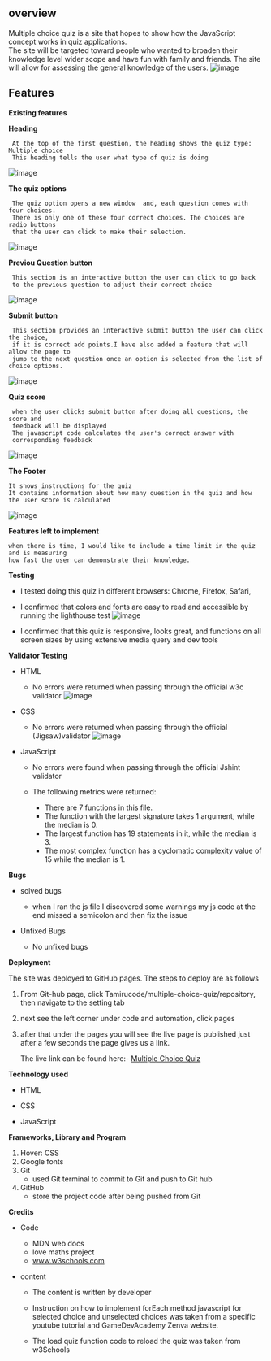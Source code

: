 ## overview
 
Multiple choice quiz is a site that hopes to show how the JavaScript concept works in quiz applications.  
The site will be targeted toward people who wanted to broaden their knowledge level wider scope and have fun 
with family and friends. The site will allow for assessing the general knowledge of the users.
![image](https://user-images.githubusercontent.com/116649197/217908833-62492079-806a-460c-ae29-5375f1407ab2.png)
## Features 

   **Existing features**
	
   **Heading**
			
     At the top of the first question, the heading shows the quiz type: Multiple choice
	 This heading tells the user what type of quiz is doing 
![image](https://user-images.githubusercontent.com/116649197/217958869-b1445efe-6bf4-4bc9-8e54-9b7dace05f6a.png)
			
   **The quiz options**
			
     The quiz option opens a new window  and, each question comes with four choices.
 	 There is only one of these four correct choices. The choices are radio buttons 
     that the user can click to make their selection.
![image](https://user-images.githubusercontent.com/116649197/217959756-4353f6c8-b1a4-4f83-9928-9d77ae2c895e.png)


  **Previou Question button**
            
     This section is an interactive button the user can click to go back 
     to the previous question to adjust their correct choice
![image](https://user-images.githubusercontent.com/116649197/217960228-19c061e5-3550-45b1-a125-b98c49b50983.png)


  **Submit button**
     
     This section provides an interactive submit button the user can click the choice, 
     if it is correct add points.I have also added a feature that will allow the page to
     jump to the next question once an option is selected from the list of choice options.
![image](https://user-images.githubusercontent.com/116649197/217998953-c04e9284-387d-4d21-b928-97c3296c798c.png)
			

**Quiz score**			

     when the user clicks submit button after doing all questions, the score and 
     feedback will be displayed
     The javascript code calculates the user's correct answer with 
     corresponding feedback
![image](https://user-images.githubusercontent.com/116649197/218000700-b34f186b-574c-48cf-a91f-938fee1df236.png)


**The Footer**
			
    It shows instructions for the quiz
    It contains information about how many question in the quiz and how the user score is calculated 
![image](https://user-images.githubusercontent.com/116649197/218001210-9e1c122a-f130-44cc-8b05-808710271233.png)


**Features left to implement**
			
	when there is time, I would like to include a time limit in the quiz and is measuring
    how fast the user can demonstrate their knowledge.

**Testing**
	
- I tested doing this quiz in different browsers: Chrome, Firefox, Safari,
- I confirmed that colors and fonts are easy to read and accessible 
    by running the lighthouse test
![image](https://user-images.githubusercontent.com/116649197/218002956-ee2f4e64-226f-428a-adc8-83007fc48d72.png)
  
    
- I confirmed that this quiz is responsive,  looks great, and functions 
    on all screen sizes by using extensive media query and dev tools

**Validator Testing**
				
 - HTML
    - No errors were returned when passing through the official w3c validator
![image](https://user-images.githubusercontent.com/116649197/218001832-3304e0ef-77c8-41d2-8482-2b92b6253558.png)

			
 - CSS
    - No errors were returned when passing through the official (Jigsaw)validator
![image](https://user-images.githubusercontent.com/116649197/218002435-bef2d6f4-b5b5-49da-b44a-7017b3e39471.png)

 - JavaScript
    - No errors were found when passing through the official Jshint validator
         
	 - The following metrics were returned:
         - There are 7 functions in this file.
         - The function with the largest signature takes 1 argument, while the median is 0.
         - The largest function has 19 statements in it, while the median is 3.
         - The most complex function has a cyclomatic complexity value of 15 while the median is 1.


**Bugs**
	
   - solved bugs
      - when I ran the js file I discovered some warnings my js code 
         at the end missed a semicolon and then fix the issue

   - Unfixed Bugs
      - No unfixed bugs

			
**Deployment**

The site was deployed to GitHub pages. The steps to deploy are as follows
1. From Git-hub page, click Tamirucode/multiple-choice-quiz/repository, 
   then navigate to the setting tab
2. next see the left corner under code and automation, click pages
3. after that under the  pages you will see the live page is published
  just after a few seconds the page gives us a link.

   The live link can be found here:- [Multiple Choice Quiz](https://tamirucode.github.io/multiple-choice-quiz/)

**Technology used**

- HTML

- CSS

- JavaScript


**Frameworks, Library and Program**
1. Hover: CSS
2. Google fonts
3. Git
    - used Git terminal to commit to Git and push to Git hub
4. GitHub
    - store the project code after being pushed from Git


**Credits**

  - Code
     
     - MDN web docs
     - love maths project
     - www.w3schools.com

  - content
 
     - The content is written by developer
 
     - Instruction on how to implement forEach method javascript
 for selected choice and unselected choices was taken from a specific 
 youtube tutorial and GameDevAcademy Zenva website.
 
      - The load quiz function code to reload the quiz was taken from w3Schools 


